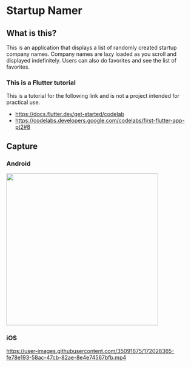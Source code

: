 # Startup Namer

## What is this?
This is an application that displays a list of randomly created startup company names.
Company names are lazy loaded as you scroll and displayed indefinitely.
Users can also do favorites and see the list of favorites.

### This is a Flutter tutorial
This is a tutorial for the following link and is not a project intended for practical use.
- https://docs.flutter.dev/get-started/codelab
- https://codelabs.developers.google.com/codelabs/first-flutter-app-pt2#8

## Capture
### Android
<img src="https://user-images.githubusercontent.com/35091675/172028369-f8ed8338-410f-46c5-8937-c79fadcc67af.gif" width="400">

### iOS
https://user-images.githubusercontent.com/35091675/172028365-fe78e193-58ac-47cb-82ae-8e4e74567bfb.mp4

